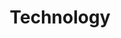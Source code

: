 ---
title: Technology
menu:
  sidebar:
    name: Technology
    identifier: Technology
    weight: 30
---
